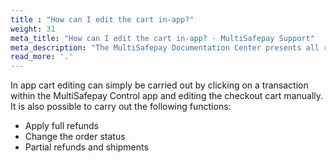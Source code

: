 ```yaml
---
title : "How can I edit the cart in-app?"
weight: 31
meta_title: "How can I edit the cart in-app? - MultiSafepay Support"
meta_description: "The MultiSafepay Documentation Center presents all relevant information about our Plugins and API. You can also find support pages for Payment Methods, Tools and General Questions as well as the contact details of our Support and Integration Teams."
read_more: '.'
---
```


In app cart editing can simply be carried out by clicking on a transaction within the MultiSafepay Control app and editing the checkout cart manually. It is also possible to carry out the following functions:

* Apply full refunds
* Change the order status
* Partial refunds and shipments
